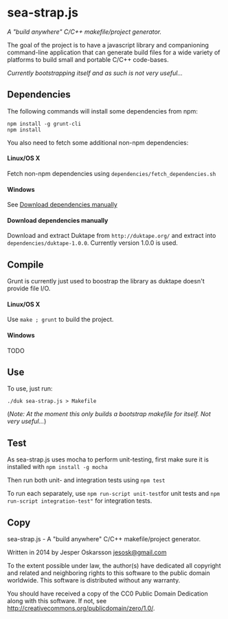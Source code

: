 # sea-strap.js
_A "build anywhere" C/C++ makefile/project generator._

The goal of the project is to have a javascript library and companioning command-line application
that can generate build files for a wide variety of platforms to build small and portable
C/C++ code-bases.

*Currently bootstrapping itself and as such is not very useful...*

## Dependencies
The following commands will install some dependencies from npm:

```
npm install -g grunt-cli
npm install
```

You also need to fetch some additional non-npm dependencies:

#### Linux/OS X
Fetch non-npm dependencies using `dependencies/fetch_dependencies.sh`

#### Windows
See [Download dependencies manually](#download-dependencies-manually)

#### Download dependencies manually
Download and extract Duktape from `http://duktape.org/` and extract into `dependencies/duktape-1.0.0`.
Currently version 1.0.0 is used.

## Compile
Grunt is currently just used to boostrap the library as duktape
doesn't provide file I/O.

#### Linux/OS X
Use `make ; grunt` to build the project.

#### Windows
TODO

## Use
To use, just run:
```
./duk sea-strap.js > Makefile
```

(_Note: At the moment this only builds a bootstrap makefile for itself. Not very useful..._)

## Test
As sea-strap.js uses mocha to perform unit-testing,
first make sure it is installed with `npm install -g mocha`

Then run both unit- and integration tests using `npm test`

To run each separately, use `npm run-script unit-test`for unit tests and `npm run-script integration-test"` for integration tests.

## Copy
sea-strap.js - A "build anywhere" C/C++ makefile/project generator.

Written in 2014 by Jesper Oskarsson jesosk@gmail.com

To the extent possible under law, the author(s) have dedicated all copyright
and related and neighboring rights to this software to the public domain worldwide.
This software is distributed without any warranty.

You should have received a copy of the CC0 Public Domain Dedication along with this software.
If not, see <http://creativecommons.org/publicdomain/zero/1.0/>.
